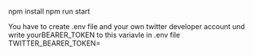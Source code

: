 npm install
npm run start

You have to create .env file and your own twitter developer account und write yourBEARER_TOKEN to this variavle in .env file  TWITTER_BEARER_TOKEN= 